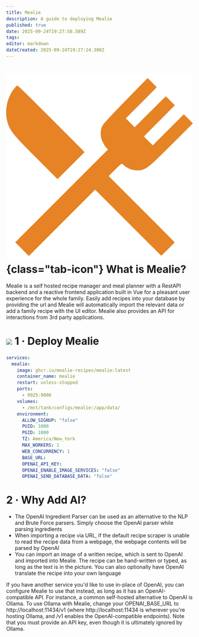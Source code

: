 ```yaml
---
title: Mealie
description: A guide to deploying Mealie
published: true
date: 2025-09-24T19:27:58.589Z
tags: 
editor: markdown
dateCreated: 2025-09-24T19:27:24.300Z
---
```


# ![](/mealie.png){class="tab-icon"} What is Mealie?
Mealie is a self hosted recipe manager and meal planner with a RestAPI backend and a reactive frontend application built in Vue for a pleasant user experience for the whole family. Easily add recipes into your database by providing the url and Mealie will automatically import the relevant data or add a family recipe with the UI editor. Mealie also provides an API for interactions from 3rd party applications.

# <img src="/docker.png" class="tab-icon"> 1 · Deploy Mealie
```yaml
services:
  mealie:
    image: ghcr.io/mealie-recipes/mealie:latest
    container_name: mealie
    restart: unless-stopped
    ports:
      - 9925:9000
    volumes:
      - /mnt/tank/configs/mealie:/app/data/
    environment:
      ALLOW_SIGNUP: "false"
      PUID: 1000
      PGID: 1000
      TZ: America/New_York
      MAX_WORKERS: 1
      WEB_CONCURRENCY: 1
      BASE_URL: 
      OPENAI_API_KEY: 
      OPENAI_ENABLE_IMAGE_SERVICES: "false"
      OPENAI_SEND_DATABASE_DATA: "false"
```

# 2 · Why Add AI?
- The OpenAI Ingredient Parser can be used as an alternative to the NLP and Brute Force parsers. Simply choose the OpenAI parser while parsing ingredients 
- When importing a recipe via URL, if the default recipe scraper is unable to read the recipe data from a webpage, the webpage contents will be parsed by OpenAI 
- You can import an image of a written recipe, which is sent to OpenAI and imported into Mealie. The recipe can be hand-written or typed, as long as the text is in the picture. You can also optionally have OpenAI translate the recipe into your own language 

If you have another service you'd like to use in-place of OpenAI, you can configure Mealie to use that instead, as long as it has an OpenAI-compatible API. For instance, a common self-hosted alternative to OpenAI is Ollama. To use Ollama with Mealie, change your OPENAI_BASE_URL to http://localhost:11434/v1 (where http://localhost:11434 is wherever you're hosting Ollama, and /v1 enables the OpenAI-compatible endpoints). Note that you must provide an API key, even though it is ultimately ignored by Ollama.
